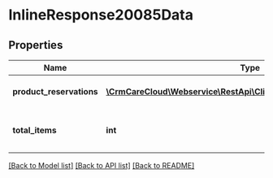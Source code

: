 # InlineResponse20085Data

## Properties
Name | Type | Description | Notes
------------ | ------------- | ------------- | -------------
**product_reservations** | [**\CrmCareCloud\Webservice\RestApi\Client\Model\ProductReservation[]**](ProductReservation.md) | List of the product reservations | [optional] 
**total_items** | **int** | Count of all found product reservations | [optional] 

[[Back to Model list]](../../README.md#documentation-for-models) [[Back to API list]](../../README.md#documentation-for-api-endpoints) [[Back to README]](../../README.md)

